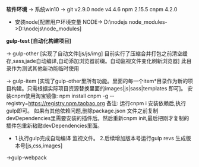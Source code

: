 
**软件环境**
-> 系统win10
-> git v2.9.0
   node v4.4.6
   npm 2.15.5
   cnpm 4.2.0

  * 安装node[配置用户环境变量 NODE-> D:\nodejs 
                              node_modules->D:\nodejs\node_modules]


**gulp-test [自动化构建项目]**

-> gulp-other [实现了自动文件[js/js/img]  目前实行了压缩合并打包之前清空缓存,sass,jade自动编译,自动添加浏览器前缀。自动监视文件变化刷新浏览器] 此目录作为测试其他新功能临时使用

-> gulp-item [实现了gulp-other里所有功能。里面的每一个item*目录作为新的项目构建。只需根据实际项目资源替换里面的images|js|sass|templates 即可]。
 安装cnpm使用淘宝镜像: npm install cnpm -g --registry=https://registry.npm.taobao.org 
 备注: 运行cnpm i 安装依赖后,执行gulp即可。
  如果有其他依赖问题,删除package.json 文件之前复制devDependencies里需要安装的插件后。然后重新cnpm init,最后把刚才复制的插件包重新粘贴devDependencies里面。
  
* 1.执行gulp完成自动编译 监视文件。 2.后续增加版本号运行gulp revs 生成版本号[js,css,images]

->gulp-webpack 
